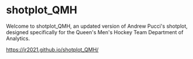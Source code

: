 # shotplot_QMH

Welcome to shotplot_QMH, an updated version of Andrew Pucci's shotplot, designed specifically for the Queen's Men's Hockey Team Department of Analytics. 

https://jr2021.github.io/shotplot_QMH/
